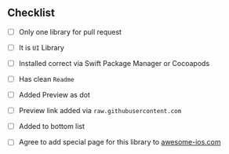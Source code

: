 ## Checklist
<!--- Go over all the following points, and put an `x` in all the boxes that apply. -->
- [ ] Only one library for pull request
- [ ] It is `UI` Library
- [ ] Installed correct via Swift Package Manager or Cocoapods
- [ ] Has clean `Readme`
- [ ] Added Preview as dot
- [ ] Preview link added via `raw.githubusercontent.com`
- [ ] Added to bottom list
- [ ] Agree to add special page for this library to [awesome-ios.com](https://awesome-ios.com)


